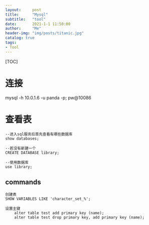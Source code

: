 ```yaml
---
layout:     post
title:      "Mysql"
subtitle:   "tool"
date:       2021-1-1 11:50:00
author:     "Me"
header-img: "img/posts/titanic.jpg"
catalog: true
tags:
- Tool
---
```


[TOC]


# 连接

mysql -h 10.0.1.6 -u panda -p; pw@10086

# 查看表

```
--进入sql服务后首先查看有哪些数据库
show databases;

--若没有新建一个
CREATE DATABASE library;

--使用数据库
use library;
```

## commands
```
创建表
SHOW VARIABLES LIKE 'character_set_%';

设置主键
    alter table test add primary key (name);
    alter table test drop primary key, add primary key (name);


```
